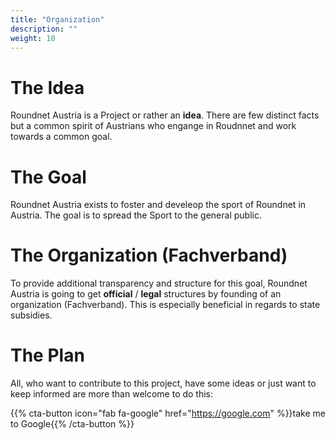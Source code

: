 ```yaml
---
title: "Organization"
description: ""
weight: 10
---
```


# The Idea

Roundnet Austria is a Project or rather an **idea**. There are few distinct facts but a common spirit of Austrians who engange in Roudnnet and work towards a common goal.

# The Goal

Roundnet Austria exists to foster and develeop the sport of Roundnet in Austria. The goal is to spread the Sport to the general public.

# The Organization (Fachverband)

To provide additional transparency and structure for this goal, Roundnet Austria is going to get **official** / **legal** structures by founding of an organization (Fachverband). This is especially beneficial in regards to state subsidies.

# The Plan

All, who want to contribute to this project, have some ideas or just want to keep informed are more than welcome to do this:

[//]: # (TODO ADD MITMACHEN BUTTON)

{{% cta-button icon="fab fa-google" href="https://google.com" %}}take me to Google{{% /cta-button %}}
